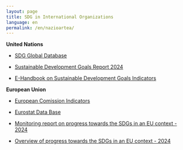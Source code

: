 ```yaml
---
layout: page
title: SDG in International Organizations 
language: en
permalink: /en/nazioartea/
---
```


**United Nations**
- [SDG Global Database](https://unstats.un.org/sdgs/dataportal)

- [Sustainable Development Goals Report 2024](https://unstats.un.org/sdgs/report/2024/)

- [E-Handbook on Sustainable Development Goals Indicators](https://unstats.un.org/sdgs/dataportal)

**European Union**
- [European Comission Indicators](https://ec.europa.eu/eurostat/web/sdi/overview)

- [Eurostat Data Base](https://ec.europa.eu/eurostat/web/sdi/database)

- [Monitoring report on progress towards the SDGs in an EU context - 2024](https://ec.europa.eu/eurostat/documents/15234730/19397895/KS-05-24-071-EN-N.pdf/730c983a-fa93-6ce2-7905-2379de04f3e9?version=1.0&t=1718611411114)

- [Overview of progress towards the SDGs in an EU context - 2024](https://ec.europa.eu/eurostat/documents/4031688/19398139/KS-05-24-072-EN-N.pdf/021a09dd-277d-87d1-e347-867f0263ab59?version=1.1&t=1718618520865)
